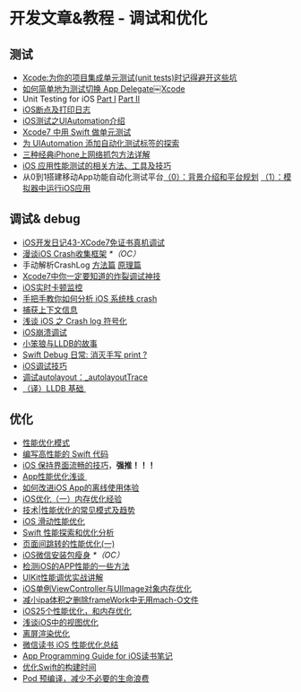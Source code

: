 # 开发文章&教程 - 调试和优化
## 测试
- [Xcode:为你的项目集成单元测试(unit tests)时记得避开这些坑][1]
- [如何简单地为测试切换 App Delegate￼Xcode][2] 
- Unit Testing for iOS [Part Ⅰ][3] [Part Ⅱ][4]
- [iOS断点及打印日志][5]
- [iOS测试之UIAutomation介绍][6]
- [Xcode7 中用 Swift 做单元测试][7]
- [为 UIAutomation 添加自动化测试标签的探索][8]
- [三种经典iPhone上网络抓包方法详解][9]
- [iOS 应用性能测试的相关方法、工具及技巧][10]
- 从0到1搭建移动App功能自动化测试平台[（0）：背景介绍和平台规划][11] [（1）：模拟器中运行iOS应用][12]

## 调试& debug
- [iOS开发日记43-XCode7免证书真机调试][13]
- [漫谈iOS Crash收集框架][14] _\*（OC）_
- 手动解析CrashLog [方法篇][15] [原理篇][16]
- [Xcode7中你一定要知道的炸裂调试神技][17]
- [iOS实时卡顿监控][18]
- [手把手教你如何分析 iOS 系统栈 crash][19]
- [捕获上下文信息][20]
- [浅谈 iOS 之 Crash log 符号化][21]
- [iOS崩溃调试][22]
- [小笨狼与LLDB的故事][23]
- [Swift Debug 日常: 消灭手写 print ?][24]
- [iOS调试技巧][25]
- [调试autolayout：\_autolayoutTrace][26]
- [（译）LLDB 基础 ][27]

## 优化
- [性能优化模式][28]
- [编写高性能的 Swift 代码][29]
- [iOS 保持界面流畅的技巧][30]，**强推！！！**
- [App性能优化浅谈 ][31]
- [如何改进iOS App的离线使用体验][32]
- [iOS优化（一）内存优化经验][33]
- [技术|性能优化的常见模式及趋势][34]
- [iOS 滑动性能优化][35]
- [Swift 性能探索和优化分析][36]
- [页面间跳转的性能优化(一)][37]
- [iOS微信安装包瘦身][38] _\*（OC）_
- [检测iOS的APP性能的一些方法][39]
- [UIKit性能调优实战讲解][40]
- [iOS单例ViewController与UIImage对象内存优化][41]
- [减小ipa体积之删除frameWork中无用mach-O文件][42]
- [iOS25个性能优化，和内存优化][43]
- [浅谈iOS中的视图优化][44]
- [离屏渲染优化][45]
- [微信读书 iOS 性能优化总结][46]
- [App Programming Guide for iOS读书笔记][47]
- [优化Swift的构建时间][48]
- [Pod 预编译，减少不必要的生命浪费][49]


[1]:	http://www.jianshu.com/p/d15a7dea0c5a "Xcode:为你的项目集成单元测试(unit tests)时记得避开这些坑"
[2]:	http://www.cocoachina.com/ios/20151222/14766.html
[3]:	http://chengway.in/unit-testing-for-ios-part-i/ "Unit Testing for iOS Part Ⅰ"
[4]:	http://chengway.in/unit-testing-for-ios-part-ii/ "Unit Testing for iOS Part Ⅱ"
[5]:	http://www.cnblogs.com/jsin-han/p/5156384.html "iOS断点及打印日志"
[6]:	http://summertreee.github.io/blog/2016/02/29/iosce-shi-zhi-uiautomationjie-shao/ "iOS测试之UIAutomation介绍"
[7]:	http://swift.gg/2016/03/23/unit-testing-swift/ "Xcode7 中用 Swift 做单元测试"
[8]:	http://yulingtianxia.com/blog/2016/03/28/Add-UITest-Label-for-UIAutomation/ "为 UIAutomation 添加自动化测试标签的探索"
[9]:	http://www.cnblogs.com/TingyunAPM/p/5302867.html "三种经典iPhone上网络抓包方法详解"
[10]:	http://ios.jobbole.com/84918/ "iOS 应用性能测试的相关方法、工具及技巧"
[11]:	http://debugtalk.com/post/build-app-automated-test-platform-from-0-to-1-backgroud-introduction "从0到1搭建移动App功能自动化测试平台（0）：背景介绍和平台规划"
[12]:	http://debugtalk.com/post/build-app-automated-test-platform-from-0-to-1-Appium-inspector-iOS-simulator "从0到1搭建移动App功能自动化测试平台（1）：模拟器中运行iOS应用"
[13]:	http://www.cnblogs.com/Twisted-Fate/p/4935487.html "iOS开发日记43-XCode7免证书真机调试"
[14]:	http://nianxi.net/ios/ios-crash-reporter/
[15]:	http://foggry.com/blog/2015/07/27/ru-he-shou-dong-jie-xi-crashlog/ "手动解析CrashLog之----方法篇"
[16]:	http://foggry.com/blog/2015/08/10/ru-he-shou-dong-jie-xi-crashlogzhi-yuan-li-pian/ "手动解析CrashLog之----原理篇"
[17]:	http://www.jianshu.com/p/70ed36cf8a98
[18]:	http://www.tanhao.me/code/151113.html/ "iOS实时卡顿监控"
[19]:	http://bugly.qq.com/bbs/forum.php?mod=viewthread&tid=194
[20]:	http://swift.gg/2015/11/16/capturing-context-swiftlang/ "捕获上下文信息"
[21]:	http://news.oneapm.com/crash-log-ios/ "浅谈 iOS 之 Crash log 符号化"
[22]:	http://www.jianshu.com/p/77660e626874 "iOS崩溃调试"
[23]:	http://www.jianshu.com/p/e89af3e9a8d7 "小笨狼与LLDB的故事"
[24]:	http://www.jianshu.com/p/55ce421e47e9 "Swift Debug 日常: 消灭手写 print ?"
[25]:	http://www.henishuo.com/ios-lldb-debug-tech/ "iOS调试技巧"
[26]:	http://www.jianshu.com/p/3d642af85171 "调试autolayout：_autolayoutTrace（20160323补充）"
[27]:	https://segmentfault.com/a/1190000004976815 "[译] LLDB 基础"
[28]:	http://tech.meituan.com/performance_tuning_pattern.html "性能优化模式"
[29]:	http://www.oschina.net/translate/swift-optimizationtips
[30]:	http://blog.ibireme.com/2015/11/12/smooth_user_interfaces_for_ios/
[31]:	http://blog.csdn.net/wwj_748/article/details/50322581 "App性能优化浅谈"
[32]:	http://www.cnblogs.com/jgCho/p/5287185.html "如何改进iOS App的离线使用体验"
[33]:	http://www.jianshu.com/p/ef52250df748 "iOS优化（一）内存优化经验"
[34]:	http://mp.weixin.qq.com/s?__biz=MzA5MTA0NjgzMQ==&mid=402378996&idx=1&sn=375044215c5189638570291fb89afa45&scene=1&srcid=0107C7OW9W8ANejPmmfcVRrB&from=groupmessage&isappinstalled=0#wechat_redirect
[35]:	http://www.cnblogs.com/smileEvday/articles/iOS_performance.html "iOS 滑动性能优化"
[36]:	https://onevcat.com/2016/02/swift-performance/ "Swift 性能探索和优化分析"
[37]:	http://www.jianshu.com/p/77847c0027c9 "页面间跳转的性能优化(一)"
[38]:	https://mp.weixin.qq.com/s?__biz=MzAwNDY1ODY2OQ==&mid=207986417&idx=1&sn=77ea7d8e4f8ab7b59111e78c86ccfe66&scene=1&srcid=1024pgRuhHtElUqPlXjsizht&key=b410d3164f5f798e9752971b4cb76dd5efae6b5c2f1f10cbafd3573c6186c16ee60ce346711f7433ff6ab0d6aa974e3e&ascene=0&uin=MTQxOTU1ODg4MQ==&devicetype=iMac+MacBookPro11,5+OSX+OSX+10.11+build(15A284)&version=11020201&pass_ticket=h1CfhovWAS61j24tFYTljyTFl4r9BUlFON7H+Nl6hMV1ZpVN2kG4/LL6yxnDUjd9
[39]:	http://www.starming.com/index.php
[40]:	http://www.jianshu.com/p/619cf14640f3 "UIKit性能调优实战讲解"
[41]:	http://blog.talisk.cn/blog/2016/03/30/iOS-Singleton-ViewController-Performance-optimization/
[42]:	http://jaq.alibaba.com/community/art/show?articleid=229 "减小ipa体积之删除frameWork中无用mach-O文件"
[43]:	http://www.cnblogs.com/GYCocoa/p/5404325.html "iOS25个性能优化，和内存优化"
[44]:	http://www.jianshu.com/p/5c968a240e27 "浅谈iOS中的视图优化"
[45]:	http://www.jianshu.com/p/ca51c9d3575b "离屏渲染优化"
[46]:	http://wereadteam.github.io/2016/05/03/WeRead-Performance/
[47]:	http://www.jianshu.com/p/0ee3548e5256 "App Programming Guide for iOS读书笔记"
[48]:	http://geek.csdn.net/news/detail/73501
[49]:	https://mp.weixin.qq.com/s?__biz=MzIwMTYzMzcwOQ==&mid=2650948341&idx=1&sn=bf12097fe33d3bb553fab040a394eab6